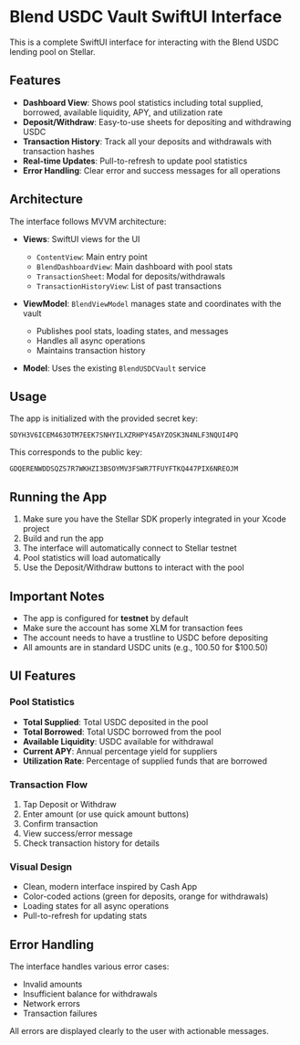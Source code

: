 # Blend USDC Vault SwiftUI Interface

This is a complete SwiftUI interface for interacting with the Blend USDC lending pool on Stellar.

## Features

- **Dashboard View**: Shows pool statistics including total supplied, borrowed, available liquidity, APY, and utilization rate
- **Deposit/Withdraw**: Easy-to-use sheets for depositing and withdrawing USDC
- **Transaction History**: Track all your deposits and withdrawals with transaction hashes
- **Real-time Updates**: Pull-to-refresh to update pool statistics
- **Error Handling**: Clear error and success messages for all operations

## Architecture

The interface follows MVVM architecture:

- **Views**: SwiftUI views for the UI
  - `ContentView`: Main entry point
  - `BlendDashboardView`: Main dashboard with pool stats
  - `TransactionSheet`: Modal for deposits/withdrawals
  - `TransactionHistoryView`: List of past transactions

- **ViewModel**: `BlendViewModel` manages state and coordinates with the vault
  - Publishes pool stats, loading states, and messages
  - Handles all async operations
  - Maintains transaction history

- **Model**: Uses the existing `BlendUSDCVault` service

## Usage

The app is initialized with the provided secret key:
```
SDYH3V6ICEM463OTM7EEK7SNHYILXZRHPY45AYZOSK3N4NLF3NQUI4PQ
```

This corresponds to the public key:
```
GDQERENWDDSQZS7R7WKHZI3BSOYMV3FSWR7TFUYFTKQ447PIX6NREOJM
```

## Running the App

1. Make sure you have the Stellar SDK properly integrated in your Xcode project
2. Build and run the app
3. The interface will automatically connect to Stellar testnet
4. Pool statistics will load automatically
5. Use the Deposit/Withdraw buttons to interact with the pool

## Important Notes

- The app is configured for **testnet** by default
- Make sure the account has some XLM for transaction fees
- The account needs to have a trustline to USDC before depositing
- All amounts are in standard USDC units (e.g., 100.50 for $100.50)

## UI Features

### Pool Statistics
- **Total Supplied**: Total USDC deposited in the pool
- **Total Borrowed**: Total USDC borrowed from the pool
- **Available Liquidity**: USDC available for withdrawal
- **Current APY**: Annual percentage yield for suppliers
- **Utilization Rate**: Percentage of supplied funds that are borrowed

### Transaction Flow
1. Tap Deposit or Withdraw
2. Enter amount (or use quick amount buttons)
3. Confirm transaction
4. View success/error message
5. Check transaction history for details

### Visual Design
- Clean, modern interface inspired by Cash App
- Color-coded actions (green for deposits, orange for withdrawals)
- Loading states for all async operations
- Pull-to-refresh for updating stats

## Error Handling

The interface handles various error cases:
- Invalid amounts
- Insufficient balance for withdrawals
- Network errors
- Transaction failures

All errors are displayed clearly to the user with actionable messages. 